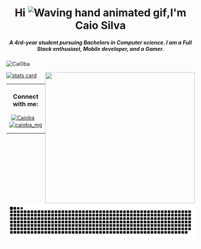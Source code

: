  <h1 align="center">Hi <img src="https://raw.githubusercontent.com/nixin72/nixin72/master/wave.gif" alt="Waving hand animated gif"height="45"width="45"/>,I'm Caio Silva</h1>
 <h5 align="center">
A 4rd-year student pursuing Bachelors in Computer science. I am a Full Stack enthusiast, Mobile developer, and a Gamer. 
</h5>
<p align="left"> <img src="https://komarev.com/ghpvc/?username=Cai0ba&label=Profile%20views&color=0e75b6&style=flat" alt="Cai0ba" /> </p>
<p>
 <p>
<a align= "center" href="https://github.com/ishikkkkaaaa">
<img alt= "stats card" height="200px" width="400" src="https://github-readme-streak-stats.herokuapp.com/?user=Cai0ba&theme=radical">
<img align="right" height="350" width="400" src="https://steamuserimages-a.akamaihd.net/ugc/1631947648964785474/81CBA15178466DD47195A239232202E78987B714/?imw=512&&ima=fit&impolicy=Letterbox&imcolor=%23000000&letterbox=false" /> </a>
</p>
 <hr>
<h3 align="center">Connect with me:</h3>
<p align="center">
<a href="https://www.linkedin.com/in/caio-silva-9279971b0/" target="_blank"><img align="center" src="https://img.icons8.com/cute-clipart/64/000000/linkedin.png" alt="Caioba" height="50" width="50" /></a>&nbsp;&nbsp;&nbsp;&nbsp;
<a href="https://www.instagram.com/caioba_mg/" target="_blank"><img align="center" src="https://img.icons8.com/cute-clipart/64/000000/instagram-new.png" alt="caioba_mg" height="50" width="50" /></a>
</p>

<hr>
 
<div> 
 
  ![Snake animation](https://github.com/Cai0ba/Cai0ba/blob/output/github-contribution-grid-snake.svg)
 
</div>

